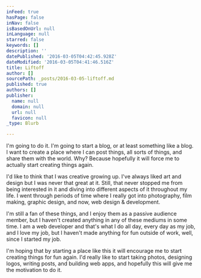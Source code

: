 ```yaml
---
inFeed: true
hasPage: false
inNav: false
isBasedOnUrl: null
inLanguage: null
starred: false
keywords: []
description: ''
datePublished: '2016-03-05T04:42:45.928Z'
dateModified: '2016-03-05T04:41:46.516Z'
title: Liftoff
author: []
sourcePath: _posts/2016-03-05-liftoff.md
published: true
authors: []
publisher:
  name: null
  domain: null
  url: null
  favicon: null
_type: Blurb

---
```

I'm going to do 
it. I'm going to start a blog, or at least something like a blog. I want
to create a place where I can post things, all sorts of things, 
and share them with the world. Why? Because hopefully it will force me 
to actually start creating things again. 

I'd
like to think that I was creative growing up. I've always liked art and
design but I was never that great at it. Still, that never stopped me 
from being interested in it and diving into different aspects of it 
throughout my life. I went through periods of time where I really got 
into photography, film making, graphic design, and now, web design &
development.

I'm
still a fan of these things, and I enjoy them as a passive 
audience member, but I haven't created anything in any of these 
mediums in some time. I am a web developer and 
that's what I do all day, every day as my job, and I love my job, but I 
haven't made anything for fun outside of work, well, since I started my 
job.

I'm 
hoping that by starting a place like this it will encourage me to start 
creating things for fun again. I'd really like to start taking photos, 
designing logos, writing posts, and building web apps, and hopefully 
this will give me the motivation to do it.